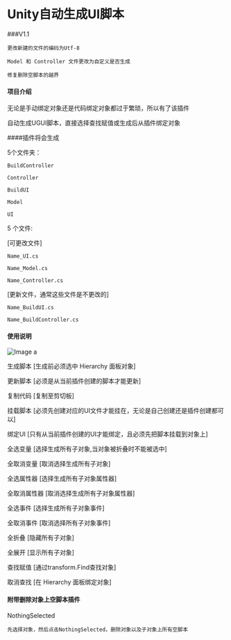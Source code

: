 ﻿# Unity自动生成UI脚本

###V1.1
    
    更改新建的文件的编码为Utf-8
    
    Model 和 Controller 文件更改为自定义是否生成
  
    修复删除空脚本的越界
	

#### 项目介绍

无论是手动绑定对象还是代码绑定对象都过于繁琐，所以有了该插件

自动生成UGUI脚本，直接选择查找赋值或生成后从插件绑定对象

####插件将会生成 

5个文件夹：

    BuildController

    Controller

    BuildUI

    Model

    UI

5 个文件:

[可更改文件]

    Name_UI.cs
    
    Name_Model.cs
    
    Name_Controller.cs

[更新文件，通常这些文件是不更改的]

    Name_BuildUI.cs

    Name_BuildController.cs


#### 使用说明

![Image a](https://raw.githubusercontent.com/pinzeweifen/CreateScript/master/image/pulg.png)

生成脚本 [生成前必须选中 Hierarchy 面板对象]

更新脚本 [必须是从当前插件创建的脚本才能更新]

复制代码 [复制至剪切板]

挂载脚本 [必须先创建对应的UI文件才能挂在，无论是自己创建还是插件创建都可以]

绑定UI   [只有从当前插件创建的UI才能绑定，且必须先把脚本挂载到对象上]

全选变量     [选择生成所有子对象,当对象被折叠时不能被选中] 

全取消变量   [取消选择生成所有子对象]

全选属性器   [选择生成所有子对象属性器] 

全取消属性器 [取消选择生成所有子对象属性器]

全选事件     [选择生成所有子对象事件] 

全取消事件   [取消选择所有子对象事件]

全折叠       [隐藏所有子对象] 

全展开       [显示所有子对象]

查找赋值     [通过transform.Find查找对象] 

取消查找     [在 Hierarchy 面板绑定对象]

#### 附带删除对象上空脚本插件

NothingSelected

	先选择对象，然后点击NothingSelected，删除对象以及子对象上所有空脚本
